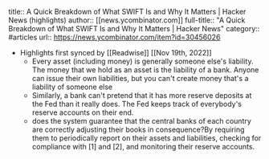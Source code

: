 title:: A Quick Breakdown of What SWIFT Is and Why It Matters | Hacker News (highlights)
author:: [[news.ycombinator.com]]
full-title:: "A Quick Breakdown of What SWIFT Is and Why It Matters | Hacker News"
category:: #articles
url:: https://news.ycombinator.com/item?id=30456026

- Highlights first synced by [[Readwise]] [[Nov 19th, 2022]]
	- Every asset (including money) is generally someone else's liability.  The money that we hold as an asset is the liability of a bank.  Anyone can issue their own liabilities, but you can't create money that's a liability of someone else
	- Similarly, a bank can't pretend that it has more reserve deposits at the Fed than it really does.  The Fed keeps track of everybody's reserve accounts on their end.
	- does the system guarantee that the central banks of each country are correctly adjusting their books in consequence?By requiring them to periodically report on their assets and liabilities, checking for compliance with [1] and [2], and monitoring their reserve accounts.